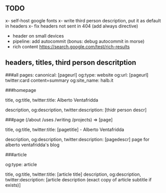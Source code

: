 
## TODO

x- self-host google fonts
x- write third person description, put it as default
  in headers
x- fix headers not sent in 404 (add always directive)

- header on small devices
- pipeline: add autocommit (bonus: debug autocommit in morse)
- rich content https://search.google.com/test/rich-results


## headers, titles, third person descritption

###all pages:
 canonical: [pageurl]
og:type: website
og:url: [pageurl]
twitter:card content=summary
og:site_name: halb.it

###homepage

title, og:title, twitter:title: Alberto Ventafridda

description, og:description, twitter:description: [thidr person descr]


###page (/about /uses /writing /projects) => [page]

title, og:title, twitter:title: [pagetitle] - Alberto Ventafridda

description, og:description, twitter:description: [pagedescr] page for alberto ventafridda's blog

###article

og:type: article

title, og:title, twitter:title: [article title]
description, og:description, twitter:description: [article description (exact copy of article subtitle if exists)]


